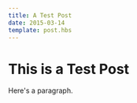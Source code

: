 ```yaml
---
title: A Test Post
date: 2015-03-14
template: post.hbs
---
```


# This is a Test Post

Here's a paragraph.